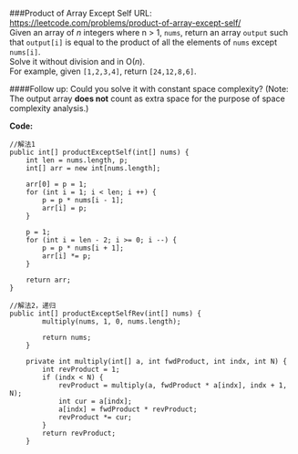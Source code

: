 ###Product of Array Except Self
URL: https://leetcode.com/problems/product-of-array-except-self/</br>
Given an array of _n_ integers where n > 1, `nums`, return an array `output` such that `output[i]` is equal to the product of all the elements of `nums` except `nums[i]`.</br>
Solve it without division and in O(_n_).</br>
For example, given `[1,2,3,4]`, return `[24,12,8,6]`.

####Follow up:
Could you solve it with constant space complexity? (Note: The output array __does not__ count as extra space for the purpose of space complexity analysis.)

__Code:__

	//解法1
	public int[] productExceptSelf(int[] nums) {
		int len = nums.length, p;
	    int[] arr = new int[nums.length];

	    arr[0] = p = 1;
	    for (int i = 1; i < len; i ++) {
	        p = p * nums[i - 1];
	        arr[i] = p;
	    }

	    p = 1;
	    for (int i = len - 2; i >= 0; i --) {
	        p = p * nums[i + 1];
	        arr[i] *= p;
	    }

	    return arr;
	}

	//解法2，递归
	public int[] productExceptSelfRev(int[] nums) {
	        multiply(nums, 1, 0, nums.length);

	        return nums;
	    }

	    private int multiply(int[] a, int fwdProduct, int indx, int N) {
	        int revProduct = 1;
	        if (indx < N) {
	            revProduct = multiply(a, fwdProduct * a[indx], indx + 1, N);
	            int cur = a[indx];
	            a[indx] = fwdProduct * revProduct;
	            revProduct *= cur;
	        }
	        return revProduct;
	    }